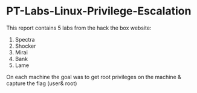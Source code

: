 # PT-Labs-Linux-Privilege-Escalation 
This report contains 5 labs from the hack the box website:
1) Spectra
2) Shocker
3) Mirai
4) Bank
5) Lame

On each machine the goal was to get root privileges on the machine & capture the flag (user& root)
